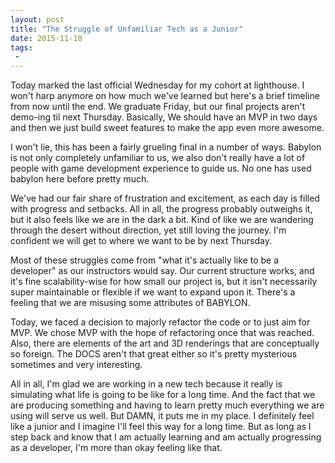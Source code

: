 ```yaml
---
layout: post
title: "The Struggle of Unfamiliar Tech as a Junior"
date: 2015-11-18
tags:
 -
---
```


Today marked the last official Wednesday for my cohort at lighthouse. I won't harp anymore on how much we've learned but here's a brief timeline from now until the end. We graduate Friday, but our final projects aren't demo-ing til next Thursday. Basically, We should have an MVP in two days and then we just build sweet features to make the app even more awesome.

I won't lie, this has been a fairly grueling final in a number of ways. Babylon is not only completely unfamiliar to us, we also don't really have a lot of people with game development experience to guide us. No one has used babylon here before pretty much. 

We've had our fair share of frustration and excitement, as each day is filled with progress and setbacks. All in all, the progress probably outweighs it, but it also feels like we are in the dark a bit. Kind of like we are wandering through the desert without direction, yet still loving the journey. I'm confident we will get to where we want to be by next Thursday.

Most of these struggles come from "what it's actually like to be a developer" as our instructors would say. Our current structure works, and it's fine scalability-wise for how small our project is, but it isn't necessarily super maintainable or flexible if we want to expand upon it. There's a feeling that we are misusing some attributes of BABYLON. 

Today, we faced a decision to majorly refactor the code or to just aim for MVP. We chose MVP with the hope of refactoring once that was reached. Also, there are elements of the art and 3D renderings that are conceptually so foreign. The DOCS aren't that great either so it's pretty mysterious sometimes and very interesting.

All in all, I'm glad we are working in a new tech because it really is simulating what life is going to be like for a long time. And the fact that we are producing something and having to learn pretty much everything we are using will serve us well. But DAMN, it puts me in my place. I definitely feel like a junior and I imagine I'll feel this way for a long time. But as long as I step back and know that I am actually learning and am actually progressing as a developer, I'm more than okay feeling like that.